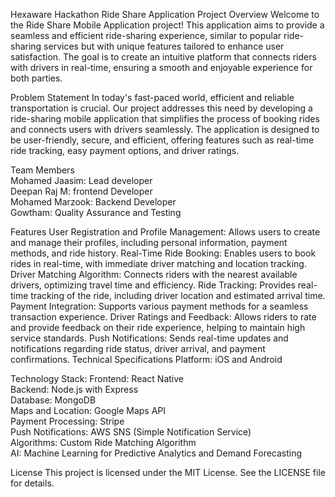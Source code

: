 Hexaware Hackathon Ride Share Application
Project Overview
Welcome to the Ride Share Mobile Application project! This application aims to provide a seamless and efficient ride-sharing experience, similar to popular ride-sharing services but with unique features tailored to enhance user satisfaction. The goal is to create an intuitive platform that connects riders with drivers in real-time, ensuring a smooth and enjoyable experience for both parties.

Problem Statement
In today's fast-paced world, efficient and reliable transportation is crucial. Our project addresses this need by developing a ride-sharing mobile application that simplifies the process of booking rides and connects users with drivers seamlessly. The application is designed to be user-friendly, secure, and efficient, offering features such as real-time ride tracking, easy payment options, and driver ratings.

Team Members <br>
Mohamed Jaasim: Lead developer<br>
Deepan Raj M: frontend Developer<br>
Mohamed Marzook: Backend Developer<br>
Gowtham: Quality Assurance and Testing<br>

Features
User Registration and Profile Management: Allows users to create and manage their profiles, including personal information, payment methods, and ride history.
Real-Time Ride Booking: Enables users to book rides in real-time, with immediate driver matching and location tracking.
Driver Matching Algorithm: Connects riders with the nearest available drivers, optimizing travel time and efficiency.
Ride Tracking: Provides real-time tracking of the ride, including driver location and estimated arrival time.
Payment Integration: Supports various payment methods for a seamless transaction experience.
Driver Ratings and Feedback: Allows riders to rate and provide feedback on their ride experience, helping to maintain high service standards.
Push Notifications: Sends real-time updates and notifications regarding ride status, driver arrival, and payment confirmations.
Technical Specifications
Platform: iOS and Android

Technology Stack:
Frontend: React Native<br>
Backend: Node.js with Express<br>
Database: MongoDB<br>
Maps and Location: Google Maps API<br>
Payment Processing: Stripe<br>
Push Notifications:  AWS SNS (Simple Notification Service)<br>
Algorithms: Custom Ride Matching Algorithm<br>
AI: Machine Learning for Predictive Analytics and Demand Forecasting<br>

License
This project is licensed under the MIT License. See the LICENSE file for details.

